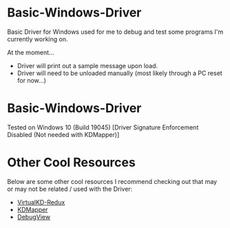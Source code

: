 # Basic-Windows-Driver

Basic Driver for Windows used for me to debug and test some programs I'm currently working on. 

At the moment...

* Driver will print out a sample message upon load.
* Driver will need to be unloaded manually (most likely through a PC reset for now...)


# Basic-Windows-Driver

Tested on Windows 10 (Build 19045) [Driver Signature Enforcement Disabled (Not needed with KDMapper)]

# Other Cool Resources
Below are some other cool resources I recommend checking out that may or may not be related / used with the Driver:

* [VirtualKD-Redux](https://github.com/4d61726b/VirtualKD-Redux)
* [KDMapper](https://github.com/TheCruZ/kdmapper)
* [DebugView](https://learn.microsoft.com/en-us/sysinternals/downloads/sysinternals-suite)
